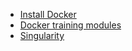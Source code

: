 * [Install Docker](https://github.com/torognes/inf9380/blob/master/docker/install-docker.md)
* [Docker training modules](https://github.com/torognes/inf9380/blob/master/docker/training-modules.md)
* [Singularity](https://github.com/abdulrahmanazab/docker-training-neic/blob/abel-course/singularity.md)
